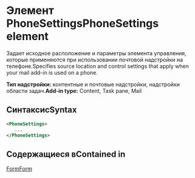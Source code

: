 # <a name="phonesettings-element"></a><span data-ttu-id="dc04d-101">Элемент PhoneSettings</span><span class="sxs-lookup"><span data-stu-id="dc04d-101">PhoneSettings element</span></span>

<span data-ttu-id="dc04d-102">Задает исходное расположение и параметры элемента управления, которые применяются при использовании почтовой надстройки на телефоне.</span><span class="sxs-lookup"><span data-stu-id="dc04d-102">Specifies source location and control settings that apply when your mail add-in is used on a phone.</span></span>

<span data-ttu-id="dc04d-103">**Тип надстройки:** контентные и почтовые надстройки, надстройки области задач.</span><span class="sxs-lookup"><span data-stu-id="dc04d-103">**Add-in type:** Content, Task pane, Mail</span></span>

## <a name="syntax"></a><span data-ttu-id="dc04d-104">Синтаксис</span><span class="sxs-lookup"><span data-stu-id="dc04d-104">Syntax</span></span>

```XML
<PhoneSettings>
   ...
</PhoneSettings>
```

## <a name="contained-in"></a><span data-ttu-id="dc04d-105">Содержащиеся в</span><span class="sxs-lookup"><span data-stu-id="dc04d-105">Contained in</span></span>

[<span data-ttu-id="dc04d-106">Form</span><span class="sxs-lookup"><span data-stu-id="dc04d-106">Form</span></span>](form.md)


